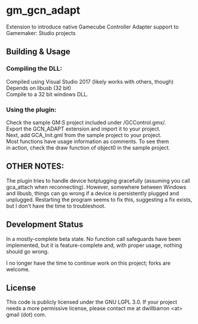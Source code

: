 # gm_gcn_adapt
Extension to introduce native Gamecube Controller Adapter support to Gamemaker: Studio projects

## Building & Usage

### Compiling the DLL:

Compiled using Visual Studio 2017 (likely works with others, though)  
Depends on libusb (32 bit)  
Compile to a 32 bit windows DLL.  

### Using the plugin:

Check the sample GM:S project included under /GCControl.gmx/.  
Export the GCN\_ADAPT extension and import it to your project.  
Next, add GCA\_Init.gml from the sample project to your project.  
Most functions have usage information as comments. To see them  
in action, check the draw function of object0 in the sample project.  

## OTHER NOTES:

The plugin tries to handle device hotplugging gracefully (assuming 
you call gca\_attach when reconnecting). However,
somewhere between Windows and libusb, things can go wrong if a device is
persistently plugged and unplugged. Restarting the program seems to fix
this, suggesting a fix exists, but I don't have the time to troubleshoot.

## Development Status

In a mostly-complete beta state. No function call safeguards have been implemented,
but it is feature-complete and, with proper usage, nothing should go wrong.

I no longer have the time to continue work on this project; forks are welcome.

## License

This code is publicly licensed under the GNU LGPL 3.0.
If your project needs a more permissive license, please contact me at dwillbarron \<at\> gmail (dot) com.

